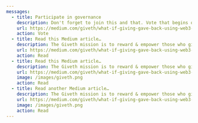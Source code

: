 ```yaml
---
messages:
  - title: Participate in governance
    description: Don't forget to join this and that. Vote that begins on date xxx
    url: https://medium.com/giveth/what-if-giving-gave-back-using-web3-to-evolve-philanthropy-a8500b7636ce
    action: Vote
  - title: Read this Medium article…
    description: The Giveth mission is to reward & empower those who give — to projects, to society, and to the world. With GIVbacks, we’re rewarding givers by giving GIV to donors to verified projects on Giveth.
    url: https://medium.com/giveth/what-if-giving-gave-back-using-web3-to-evolve-philanthropy-a8500b7636ce
    action: Read
  - title: Read this Medium article…
    description: The Giveth mission is to reward & empower those who give — to projects, to society, and to the world. With GIVbacks, we’re rewarding givers by giving GIV to donors to verified projects on Giveth.
    url: https://medium.com/giveth/what-if-giving-gave-back-using-web3-to-evolve-philanthropy-a8500b7636ce
    image: /images/giveth.png
    action: Read
  - title: Read another Medium article…
    description: The Giveth mission is to reward & empower those who give — to projects, to society, and to the world. With GIVbacks, we’re rewarding givers by giving GIV to donors to verified projects on Giveth.
    url: https://medium.com/giveth/what-if-giving-gave-back-using-web3-to-evolve-philanthropy-a8500b7636ce
    image: /images/giveth.png
    action: Read
---
```

